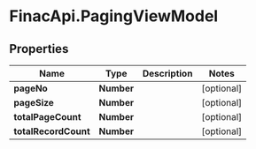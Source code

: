 # FinacApi.PagingViewModel

## Properties
Name | Type | Description | Notes
------------ | ------------- | ------------- | -------------
**pageNo** | **Number** |  | [optional] 
**pageSize** | **Number** |  | [optional] 
**totalPageCount** | **Number** |  | [optional] 
**totalRecordCount** | **Number** |  | [optional] 
